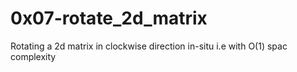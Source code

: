 # 0x07-rotate_2d_matrix

Rotating a 2d matrix in clockwise direction in-situ i.e with O(1) spac complexity